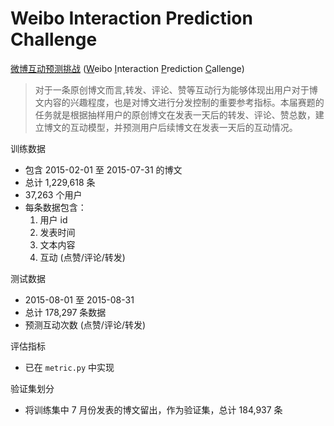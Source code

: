 # Weibo Interaction Prediction Challenge

[微博互动预测挑战](https://tianchi.aliyun.com/competition/entrance/231574/information) (<u>W</u>eibo <u>I</u>nteraction <u>P</u>rediction <u>C</u>allenge)

> 对于一条原创博文而言,转发、评论、赞等互动行为能够体现出用户对于博文内容的兴趣程度，也是对博文进行分发控制的重要参考指标。本届赛题的任务就是根据抽样用户的原创博文在发表一天后的转发、评论、赞总数，建立博文的互动模型，并预测用户后续博文在发表一天后的互动情况。

训练数据
- 包含 2015-02-01 至 2015-07-31 的博文
- 总计 1,229,618 条
- 37,263 个用户
- 每条数据包含：
  1. 用户 id
  2. 发表时间
  3. 文本内容
  4. 互动 (点赞/评论/转发)

测试数据
- 2015-08-01 至 2015-08-31
- 总计 178,297 条数据
- 预测互动次数 (点赞/评论/转发)

评估指标
- 已在 `metric.py` 中实现

验证集划分
- 将训练集中 7 月份发表的博文留出，作为验证集，总计 184,937 条
